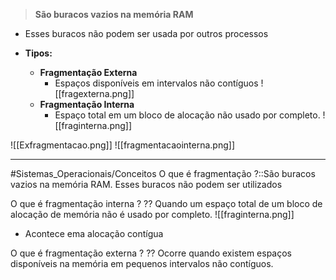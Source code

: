> **São buracos vazios na memória RAM**
- Esses buracos não podem ser usada por outros processos

- **Tipos:**
	- **Fragmentação Externa**
		- Espaços disponíveis em intervalos não contíguos
		![[fragexterna.png]]
	- **Fragmentação Interna**
		- Espaço total em um bloco de alocação não usado por completo.
		![[fraginterna.png]]

![[Exfragmentacao.png]]
![[fragmentacaointerna.png]]

---
#Sistemas_Operacionais/Conceitos 
O que é fragmentação ?::São buracos vazios na memória RAM. Esses buracos não podem ser utilizados

O que é fragmentação interna ?
??
Quando  um espaço total de um bloco de alocação de memória não é usado por completo.
![[fraginterna.png]]
- Acontece ema alocação contígua

O que é fragmentação externa ?
??
Ocorre quando existem espaços disponíveis na memória em pequenos intervalos não contíguos. 